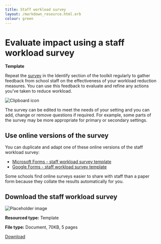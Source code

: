 ```yaml
---
title: Staff workload survey
layout: /markdown_resource.html.erb
colour: green
---
```


# Evaluate impact using a staff workload survey

<strong class="govuk-tag">Template</strong>

Repeat the [survey](/workload-reduction-toolkit/identify-workload-issues/staff-workload-survey) in the
Identify section of the toolkit regularly to gather feedback from school staff on the
effectiveness of your workload reduction measures. You can use this feedback to evaluate and
refine any actions you’ve taken to reduce workload.

<div class="govuk-grid-row dfe-width-container govuk-!-padding-bottom-6">
  <div class="govuk-grid-column-full">
    <div class="info-box">
      <div class="info-box__corner">
        <img src="/assets/images/clipboard-icon.svg" alt="Clipboard icon">
      </div>
      <p>
        The survey can be edited to meet the needs of your setting and
        you can add, change or remove questions if required. For
        example, some parts of the survey may be more appropriate for
        primary or secondary settings.
      </p>
      <h2 class="govuk-heading-m">
        Use online versions of the survey
      </h2>
      <p>
        You can duplicate and adapt one of these online versions of the
        staff workload survey:
      </p>
      <p>
        <ul>
          <li>
            <a
              href="https://forms.office.com/Pages/ShareFormPage.aspx?id=yXfS-grGoU2187O4s0qC-cn26r-uTMpNqURSfi9lRcVUNEg1UTdMMllFRTM1SEVRRDJWQjE3RUU5VS4u&sharetoken=MJnNysyL44umvL8f97JA"
              class="govuk-link">
              Microsoft Forms - staff workload survey template
            </a>
          </li>
          <li>
            <a
              href="https://docs.google.com/forms/d/e/1FAIpQLScrEp_mdZIYbEj404OFKMrRsSFmkFP2p_q_cfVy9wdkoTDtyw/viewform?pli=1"
              class="govuk-link">
              Google Forms - staff workload survey template
            </a>
          </li>
        </ul>
      </p>
      <p>
        Some schools find online surveys easier to share with staff than
        a paper form because they collate the results automatically for
        you.
      </p>
      <h2 class="govuk-heading-m">
        Download the staff workload survey
      </h2>
      <div class="govuk-grid-row info-box__download-content">
        <div class="govuk-grid-column-one-half">
          <img src="/assets/images/preview-placeholder.jpg" alt="Placeholder image" class="dfe-file-preview-image">
        </div>
        <div class="govuk-grid-column-one-half">
          <p class="govuk-body-s">
            <strong>Resourced type:</strong> Template
          </p>
          <p class="govuk-body-s">
            <strong>File type:</strong> Document, 70KB, 5 pages
          </p>
          <p>
            <a class="govuk-link govuk-link--no-visited-state" href="#">
              Download
            </a>
          </p>
        </div>
      </div>
    </div>
  </div>
</div>
